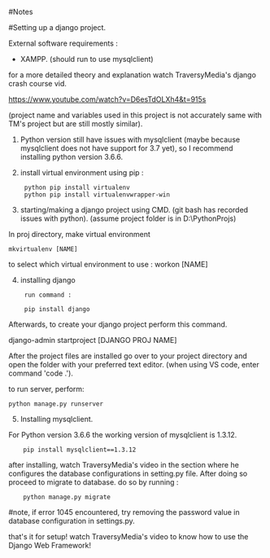#Notes

#Setting up a django project.

External software requirements :

- XAMPP. (should run to use mysqlclient)

for a more detailed theory and explanation watch TraversyMedia's django crash course vid.

https://www.youtube.com/watch?v=D6esTdOLXh4&t=915s

(project name and variables used in this project is not accurately same with TM's project but are still mostly similar).

1. Python version still have issues with mysqlclient (maybe because mysqlclient
does not have support for 3.7 yet), so I recommend installing python version 3.6.6.

2. install virtual environment
using pip :

        python pip install virtualenv
        python pip install virtualenvwrapper-win

3. starting/making a django project using CMD. (git bash has recorded  issues with python).
    (assume project folder is in D:\PythonProjs\)

 In proj directory, make virtual environment

    mkvirtualenv [NAME]

to select which virtual environment to use : workon [NAME]

4. installing django
        
        run command : 

        pip install django

Afterwards, to create your django project perform this command.

django-admin startproject [DJANGO PROJ NAME]

After the project files are installed go over to your project directory
and open the folder with your preferred text editor. (when using VS code, enter command  'code .').

to run server, perform: 

    python manage.py runserver

5. Installing mysqlclient. 

For Python version 3.6.6 the working version of mysqlclient is 1.3.12.

        pip install mysqlclient==1.3.12

after installing, watch TraversyMedia's video in the section where he configures the database
configurations in setting.py file. After doing so proceed to migrate to database. do so by running : 

        python manage.py migrate

#note, if error 1045 encountered, try removing the password value in database configuration in settings.py.



that's it for setup! watch TraversyMedia's video to know how to use the Django Web Framework!


